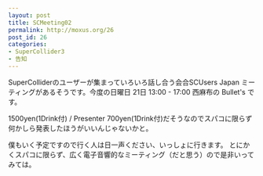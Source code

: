 ```yaml
---
layout: post
title: SCMeeting02
permalink: http://moxus.org/26
post_id: 26
categories: 
- SuperCollider3
- 告知
---
```


SuperColliderのユーザーが集まっていろいろ話し合う会合SCUsers Japan ミーティングがあるそうです。今度の日曜日 21日 13:00 - 17:00 西麻布の Bullet's です。

1500yen(1Drink付) / Presenter 700yen(1Drink付)だそうなのでスパコに限らず何かしら発表したほうがいいんじゃないかと。

僕もいく予定ですので行く人は日一声ください、いっしょに行きます。
とにかくスパコに限らず、広く電子音響的なミーティング（だと思う）ので是非いってみては。